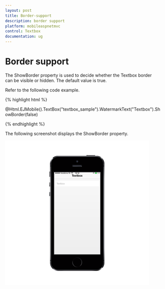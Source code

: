 ```yaml
---
layout: post
title: Border-support
description: border support
platform: mobileaspnetmvc
control: Textbox
documentation: ug
---
```


# Border support

The ShowBorder property is used to decide whether the Textbox border can be visible or hidden. The default value is true.

Refer to the following code example.

{% highlight html %}

@Html.EJMobile().TextBox("textbox_sample").WatermarkText("Textbox").ShowBorder(false)

{% endhighlight %}

The following screenshot displays the ShowBorder property.

![D:/Final Doc/mockup/IMG_0527_iphone5s_spacegrey_portrait.png](Border-support_images/Border-support_img1.png)



